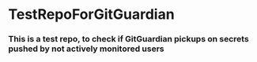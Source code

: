 # TestRepoForGitGuardian

### This is a test repo, to check if GitGuardian pickups on secrets pushed by not actively monitored users

